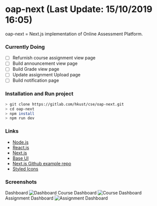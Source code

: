 # oap-next (Last Update: 15/10/2019 16:05)
oap-next = Next.js implementation of Online Assessment Platform.

### Currently Doing
* [ ] Refurnish course assignment view page 
* [ ] Build announcement view page
* [ ] Build Grade view page
* [ ] Update assignment Upload page
* [ ] Build notification page

### Installation and Run project
```sh
> git clone https://gitlab.com/hkust/cse/oap-next.git
> cd oap-next
> npm install
> npm run dev
```

### Links
* [Node.js](https://nodejs.org/en/)
* [React.js](https://reactjs.org/)
* [Next.js](https://nextjs.org/)
* [Base UI](https://baseweb.design/)
* [Next.js Github example repo](https://github.com/zeit/next.js/tree/canary/examples)
* [Styled Icons](https://styled-icons.js.org/)

### Screenshots
Dashboard
![Dashboard](https://i.imgur.com/qHaO8Xo.png)
Course Dashboard
![Course Dashboard](https://i.imgur.com/R0FydKj.png)
Assignment Dashboard
![Assignment Dashboard](https://i.imgur.com/j2Q3tD7.png)
